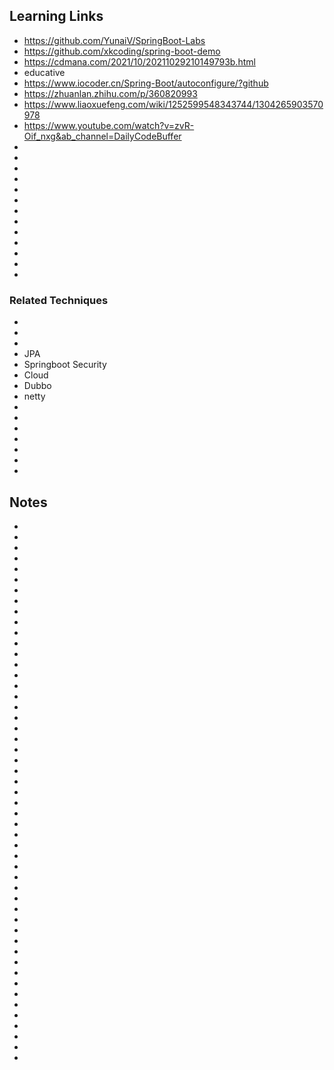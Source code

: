 ## Learning Links

- https://github.com/YunaiV/SpringBoot-Labs
- https://github.com/xkcoding/spring-boot-demo
- https://cdmana.com/2021/10/20211029210149793b.html
- educative
- https://www.iocoder.cn/Spring-Boot/autoconfigure/?github
- https://zhuanlan.zhihu.com/p/360820993
- https://www.liaoxuefeng.com/wiki/1252599548343744/1304265903570978
- https://www.youtube.com/watch?v=zvR-Oif_nxg&ab_channel=DailyCodeBuffer
-
-
-
-
-
-
-
-
-
-
-
-
-
### Related Techniques
-
-
-
- JPA
- Springboot Security
- Cloud
- Dubbo
- netty
-
-
-
-
-
-
-

## Notes

-
-
-
-
-
-
-
-
-
-
-
-
-
-
-
-
-
-
-
-
-
-
-
-
-
-
-
-
-
-
-
-
-
-
-
-
-
-
-
-
-
-
-
-
-
-
-
-
-
-
-
